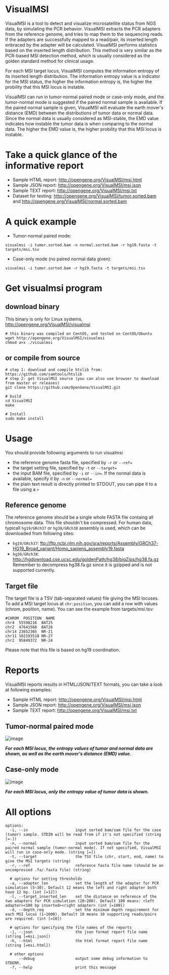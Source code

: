 # VisualMSI
VisualMSI is a tool to detect and visualize microsatellite status from NGS data, by simulating the PCR behavior. VisualMSI extracts the PCR adapters from the reference genome, and tries to map them to the sequencing reads. If the adapters are successfully mapped to a read/pair, its inserted length enbraced by the adapter will be calculated. VisualMSI performs statistics based on the inserted length distribution. This method is very similar as the PCR-based MSI detection method, which is usually considered as the golden standard method for clinical usage.

For each MSI target locus, VisualMSI computes the information entropy of its inserted length distribution. The information entropy value is a indicator for the MSI status, the higher the information entropy is, the higher the probility that this MSI locus is instable.

VisualMSI can run in tumor-normal paired mode or case-only mode, and the tumor-normal mode is suggested if the paired normal sample is available. If the paired normal sample is given, VisualMSI will evaluate the earth mover's distance (EMD) between the distributions of tumor data or normal data. Since the normal data is usually considered as MSI-stable, the EMD value indicates how instable the tumor data is when comparing to the normal data. The higher the EMD value is, the higher probility that this MSI locus is instable.

# Take a quick glance of the informative report
* Sample HTML report: http://opengene.org/VisualMSI/msi.html
* Sample JSON report: http://opengene.org/VisualMSI/msi.json
* Sample TEXT report: http://opengene.org/VisualMSI/msi.txt
* Dataset for testing: http://opengene.org/VisualMSI/tumor.sorted.bam and http://opengene.org/VisualMSI/normal.sorted.bam

# A quick example
* Tumor-normal paired mode:
```shell
visualmsi -i tumor.sorted.bam -n normal.sorted.bam -r hg19.fasta -t targets/msi.tsv
```
* Case-only mode (no paired normal data given):
```shell
visualmsi -i tumor.sorted.bam -r hg19.fasta -t targets/msi.tsv
```

# Get visualmsi program
## download binary
This binary is only for Linux systems, http://opengene.org/VisualMSI/visualmsi
```shell
# this binary was compiled on CentOS, and tested on CentOS/Ubuntu
wget http://opengene.org/VisualMSI/visualmsi
chmod a+x ./visualmsi
```
## or compile from source
```shell
# step 1: download and compile htslib from: https://github.com/samtools/htslib
# step 2: get VisualMSI source (you can also use browser to download from master or releases)
git clone https://github.com/OpenGene/VisualMSI.git

# build
cd VisualMSI
make

# Install
sudo make install
```

# Usage
You should provide following arguments to run visualmsi
* the reference genome fasta file, specified by `-r` or `--ref=`
* the target setting file, specified by `-t` or `--target=`
* the input BAM file, specified by `-i` or `--in=`. If the normal data is available, specify it by `-n` or `--normal=`
* the plain text result is directly printed to STDOUT, you can pipe it to a file using a `>`


## Reference genome
The reference genome should be a single whole FASTA file containg all chromosome data. This file shouldn't be compressed. For human data, typicall `hg19/GRch37` or `hg38/GRch38` assembly is used, which can be downloaded from following sites:
* `hg19/GRch37`: ftp://ftp.ncbi.nlm.nih.gov/sra/reports/Assembly/GRCh37-HG19_Broad_variant/Homo_sapiens_assembly19.fasta
* `hg38/GRch38`: http://hgdownload.cse.ucsc.edu/goldenPath/hg38/bigZips/hg38.fa.gz  Remember to decompress hg38.fa.gz since it is gzipped and is not supported currently.

## Target file
The target file is a TSV (tab-separated values) file giving the MSI locuses. To add a MSI target locus at `chr:position`, you can add a row with values (chrom, position, name). You can see the example from targets/msi.tsv:
```TSV
#CHROM  POSITION  NAME
chr4  55598216  BAT25
chr2  47641568  BAT26
chr14 23652365  NR-21
chr11 102193518 NR-27
chr2  95849372  NR-24
```
Please note that this file is based on hg19 coordination.

# Reports
VisualMSI reports results in HTML/JSON/TEXT formats, you can take a look at following examples:
* Sample HTML report: http://opengene.org/VisualMSI/msi.html
* Sample JSON report: http://opengene.org/VisualMSI/msi.json
* Sample TEXT report: http://opengene.org/VisualMSI/msi.txt

## Tumor-normal paired mode
![image](http://www.opengene.org/VisualMSI/paired.png)   

***For each MSI locus, the entropy values of tumor and normal data are shown, as well as the earth mover's distance (EMD) value.***


## Case-only mode
![image](http://www.opengene.org/VisualMSI/caseonly.png)   

***For each MSI locus, only the entropy value of tumor data is shown.***


# All options
```
options:
  -i, --in                     input sorted bam/sam file for the case (tumor) sample. STDIN will be read from if it's not specified (string [=-])
  -n, --normal                 input sorted bam/sam file for the paired normal sample (tumor-normal mode). If not specified, VisualMSI will run in case-only mode. (string [=])
  -t, --target                 the TSV file (chr, start, end, name) to give the MSI targets (string)
  -r, --ref                    reference fasta file name (should be an uncompressed .fa/.fasta file) (string)
  
  # options for setting thresholds
  -a, --adapter_len            set the length of the adapter for PCR simulation (5~30). Default 12 means the left and right adapter both have 12 bp. (int [=12])
  -l, --target_inserted_len    set the distance on reference of the two adapters for PCR simulation (20~200). Default 100 means: <left adapter><100 bp inserted><right adapter> (int [=100])
  -d, --depth_req              set the minimum depth requirement for each MSI locus (1~1000). Default 10 means 10 supporting reads/pairs are required. (int [=10])
  
  # options for specifying the file names of the reports
  -j, --json                   the json format report file name (string [=msi.json])
  -h, --html                   the html format report file name (string [=msi.html])

  # other options
      --debug                  output some debug information to STDERR.
  -?, --help                   print this message
```
